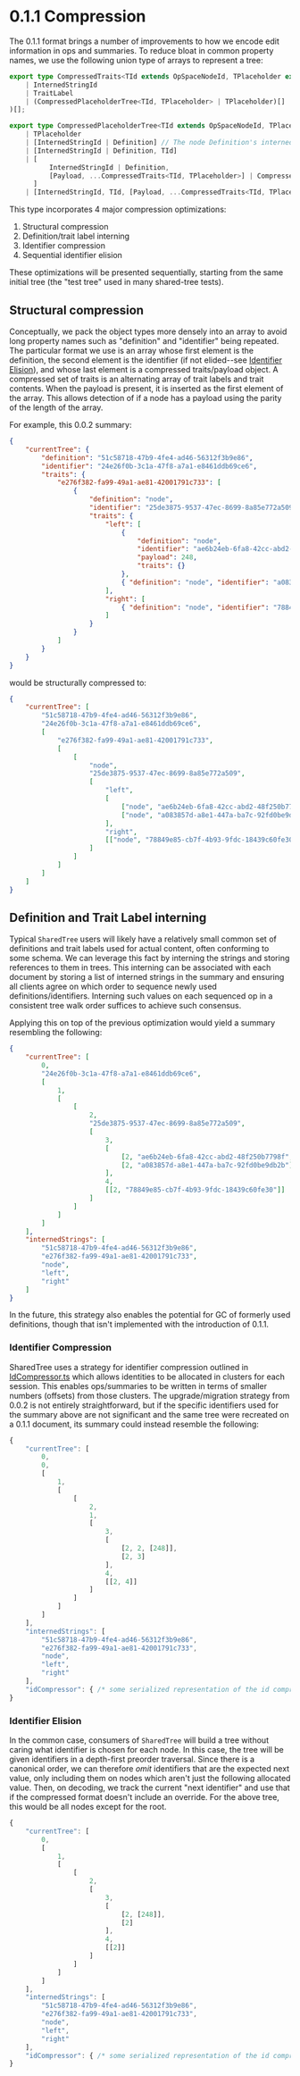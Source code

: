 # 0.1.1 Compression

The 0.1.1 format brings a number of improvements to how we encode edit information in ops and summaries.
To reduce bloat in common property names, we use the following union type of arrays to represent a tree:

```typescript
export type CompressedTraits<TId extends OpSpaceNodeId, TPlaceholder extends number | never> = (
    | InternedStringId
    | TraitLabel
    | (CompressedPlaceholderTree<TId, TPlaceholder> | TPlaceholder)[]
)[];

export type CompressedPlaceholderTree<TId extends OpSpaceNodeId, TPlaceholder extends number | never> =
    | TPlaceholder
    | [InternedStringId | Definition] // The node Definition's interned string ID
    | [InternedStringId | Definition, TId]
    | [
          InternedStringId | Definition,
          [Payload, ...CompressedTraits<TId, TPlaceholder>] | CompressedTraits<TId, TPlaceholder>
      ]
    | [InternedStringId, TId, [Payload, ...CompressedTraits<TId, TPlaceholder>] | CompressedTraits<TId, TPlaceholder>];
```

This type incorporates 4 major compression optimizations:

1. Structural compression
2. Definition/trait label interning
3. Identifier compression
4. Sequential identifier elision

These optimizations will be presented sequentially, starting from the same initial tree (the "test tree" used in many shared-tree tests).

## Structural compression

Conceptually, we pack the object types more densely into an array to avoid long property names such as "definition" and "identifier" being repeated.
The particular format we use is an array whose first element is the definition, the second element is the identifier (if not elided--see [Identifier Elision](#identifier-elision)), and whose last element is a compressed traits/payload object.
A compressed set of traits is an alternating array of trait labels and trait contents.
When the payload is present, it is inserted as the first element of the array.
This allows detection of if a node has a payload using the parity of the length of the array.

For example, this 0.0.2 summary:

```json
{
    "currentTree": {
        "definition": "51c58718-47b9-4fe4-ad46-56312f3b9e86",
        "identifier": "24e26f0b-3c1a-47f8-a7a1-e8461ddb69ce6",
        "traits": {
            "e276f382-fa99-49a1-ae81-42001791c733": [
                {
                    "definition": "node",
                    "identifier": "25de3875-9537-47ec-8699-8a85e772a509",
                    "traits": {
                        "left": [
                            {
                                "definition": "node",
                                "identifier": "ae6b24eb-6fa8-42cc-abd2-48f250b7798f",
                                "payload": 248,
                                "traits": {}
                            },
                            { "definition": "node", "identifier": "a083857d-a8e1-447a-ba7c-92fd0be9db2b", "traits": {} }
                        ],
                        "right": [
                            { "definition": "node", "identifier": "78849e85-cb7f-4b93-9fdc-18439c60fe30", "traits": {} }
                        ]
                    }
                }
            ]
        }
    }
}
```

would be structurally compressed to:

```json
{
    "currentTree": [
        "51c58718-47b9-4fe4-ad46-56312f3b9e86",
        "24e26f0b-3c1a-47f8-a7a1-e8461ddb69ce6",
        [
            "e276f382-fa99-49a1-ae81-42001791c733",
            [
                [
                    "node",
                    "25de3875-9537-47ec-8699-8a85e772a509",
                    [
                        "left",
                        [
                            ["node", "ae6b24eb-6fa8-42cc-abd2-48f250b7798f", [248]],
                            ["node", "a083857d-a8e1-447a-ba7c-92fd0be9db2b"]
                        ],
                        "right",
                        [["node", "78849e85-cb7f-4b93-9fdc-18439c60fe30"]]
                    ]
                ]
            ]
        ]
    ]
}
```

## Definition and Trait Label interning

Typical `SharedTree` users will likely have a relatively small common set of definitions and trait labels used for actual content, often conforming to some schema.
We can leverage this fact by interning the strings and storing references to them in trees.
This interning can be associated with each document by storing a list of interned strings in the summary and ensuring all clients agree on which order to sequence newly used definitions/identifiers.
Interning such values on each sequenced op in a consistent tree walk order suffices to achieve such consensus.

Applying this on top of the previous optimization would yield a summary resembling the following:

```json
{
    "currentTree": [
        0,
        "24e26f0b-3c1a-47f8-a7a1-e8461ddb69ce6",
        [
            1,
            [
                [
                    2,
                    "25de3875-9537-47ec-8699-8a85e772a509",
                    [
                        3,
                        [
                            [2, "ae6b24eb-6fa8-42cc-abd2-48f250b7798f", [248]],
                            [2, "a083857d-a8e1-447a-ba7c-92fd0be9db2b"]
                        ],
                        4,
                        [[2, "78849e85-cb7f-4b93-9fdc-18439c60fe30"]]
                    ]
                ]
            ]
        ]
    ],
    "internedStrings": [
        "51c58718-47b9-4fe4-ad46-56312f3b9e86",
        "e276f382-fa99-49a1-ae81-42001791c733",
        "node",
        "left",
        "right"
    ]
}
```

In the future, this strategy also enables the potential for GC of formerly used definitions, though that isn't implemented with the introduction of 0.1.1.

### Identifier Compression

SharedTree uses a strategy for identifier compression outlined in [IdCompressor.ts](../src/id-compressor/IdCompressor.md) which allows identities to be allocated in clusters for each session.
This enables ops/summaries to be written in terms of smaller numbers (offsets) from those clusters.
The upgrade/migration strategy from 0.0.2 is not entirely straightforward, but if the specific identifiers used for the summary above are not significant and the same tree were recreated on a 0.1.1 document, its summary could instead resemble the following:

```javascript
{
	"currentTree": [
		0,
		0,
		[
			1,
			[
				[
					2,
					1,
					[
						3,
						[
							[2, 2, [248]],
							[2, 3]
						],
						4,
						[[2, 4]]
					]
				]
			]
		]
	],
	"internedStrings": [
		"51c58718-47b9-4fe4-ad46-56312f3b9e86",
		"e276f382-fa99-49a1-ae81-42001791c733",
		"node",
		"left",
		"right"
	],
	"idCompressor": { /* some serialized representation of the id compressor; in practice this might symbolize some intent along the lines of "ids 0-4 are offsets from the uuid '24e26f0b-3c1a-47f8-a7a1-e8461ddb69ce6'" */ }
}
```

### Identifier Elision

In the common case, consumers of `SharedTree` will build a tree without caring what identifier is chosen for each node.
In this case, the tree will be given identifiers in a depth-first preorder traversal.
Since there is a canonical order, we can therefore _omit_ identifiers that are the expected next value, only including them on nodes which aren't just the following allocated value.
Then, on decoding, we track the current "next identifier" and use that if the compressed format doesn't include an override.
For the above tree, this would be all nodes except for the root.

```javascript
{
	"currentTree": [
		0,
		[
			1,
			[
				[
					2,
					[
						3,
						[
							[2, [248]],
							[2]
						],
						4,
						[[2]]
					]
				]
			]
		]
	],
	"internedStrings": [
		"51c58718-47b9-4fe4-ad46-56312f3b9e86",
		"e276f382-fa99-49a1-ae81-42001791c733",
		"node",
		"left",
		"right"
	],
	"idCompressor": { /* some serialized representation of the id compressor; in practice this might symbolize some intent along the lines of "ids 0-4 are offsets from the uuid '24e26f0b-3c1a-47f8-a7a1-e8461ddb69ce6'" */ }
}
```
